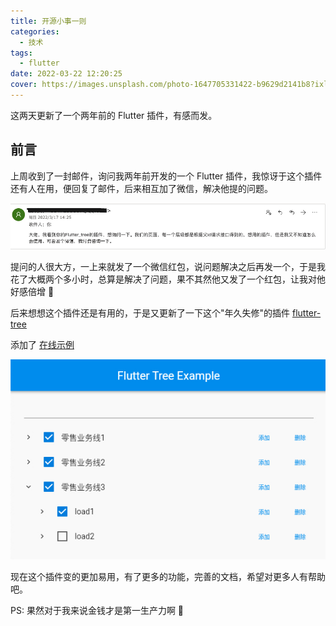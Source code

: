 ```yaml
---
title: 开源小事一则
categories:
  - 技术
tags:
  - flutter
date: 2022-03-22 12:20:25
cover: https://images.unsplash.com/photo-1647705331422-b9629d2141b8?ixlib=rb-1.2.1&ixid=MnwxMjA3fDB8MHxwaG90by1wYWdlfHx8fGVufDB8fHx8&auto=format&fit=crop&w=1470&q=80
---
```


这两天更新了一个两年前的 Flutter 插件，有感而发。

<!--more-->

## 前言

上周收到了一封邮件，询问我两年前开发的一个 Flutter 插件，我惊讶于这个插件还有人在用，便回复了邮件，后来相互加了微信，解决他提的问题。

![email](./images/flutter-tree-2/email.jpg)

提问的人很大方，一上来就发了一个微信红包，说问题解决之后再发一个，于是我花了大概两个多小时，总算是解决了问题，果不其然他又发了一个红包，让我对他好感倍增 🐶

后来想想这个插件还是有用的，于是又更新了一下这个"年久失修"的插件 [flutter-tree](https://github.com/xrr2016/flutter-tree)

添加了 [在线示例](https://fluttertree.coldstone.fun)

![cover](./images/flutter-tree-2/cover.jpg)

现在这个插件变的更加易用，有了更多的功能，完善的文档，希望对更多人有帮助吧。

PS: 果然对于我来说金钱才是第一生产力啊 🐶

